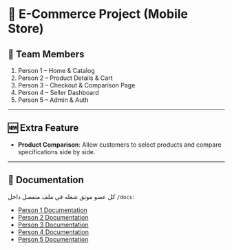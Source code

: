 # 📱 E-Commerce Project (Mobile Store)

## 👥 Team Members

1. Person 1 – Home & Catalog
2. Person 2 – Product Details & Cart
3. Person 3 – Checkout & Comparison Page
4. Person 4 – Seller Dashboard
5. Person 5 – Admin & Auth

---

## 🆕 Extra Feature

- **Product Comparison**: Allow customers to select products and compare specifications side by side.

---

## 📂 Documentation

كل عضو موثق شغله في ملف منفصل داخل `/docs`:

- [Person 1 Documentation](./docs/person1.md)
- [Person 2 Documentation](./docs/person2.md)
- [Person 3 Documentation](./docs/person3.md)
- [Person 4 Documentation](./docs/person4.md)
- [Person 5 Documentation](./docs/person5.md)
